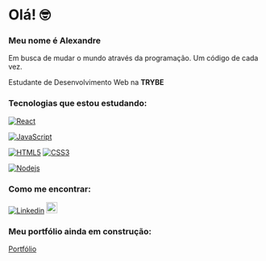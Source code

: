 # Olá! 🤓

### Meu nome é Alexandre ###
Em busca de mudar o mundo através da programação.
Um código de cada vez.

Estudante de Desenvolvimento Web na **TRYBE**

 ### Tecnologias que estou estudando: ###

[![React](https://img.shields.io/badge/-ReactJs-61DAFB?logo=react&logoColor=white&style=plastic==https://github.com/alexandremolive/)](https://github.com/alexandremolive/)

[![JavaScript](https://img.shields.io/badge/-JavaScript-black?style=flat-square&logo=javascript&link=https://github.com/alexandremolive/)](https://github.com/alexandremolive/)

[![HTML5](https://img.shields.io/badge/-HTML5-E34F26?style=flat-square&logo=html5&logoColor=white&link=https://github.com/alexandremolive/)](https://github.com/alexandremolive/)
[![CSS3](https://img.shields.io/badge/-CSS3-1572B6?style=flat-square&logo=css3&link=https://github.com/alexandremolive/)](https://github.com/alexandremolive/)


[![Nodejs](https://img.shields.io/badge/-Nodejs-black?style=flat-square&logo=Node.js&link=https://github.com/alexandremolive/)](https://github.com/alexandremolive/)
 
 ### Como me encontrar: ###
[![Linkedin](https://img.shields.io/badge/-LinkedIn-blue?style=flat&logo=Linkedin&logoColor=white)](https://www.linkedin.com/in/alexandre-oliveira-8578281ab/)
[<img src="https://img.shields.io/github/followers/alexandremolive?label=follow&style=social" height="22" title="Follow me" />](https://github.com/alexandremolive) 


 ### Meu portfólio ainda em construção: ###
 
[Portfólio](alexandremolive.github.io) 



